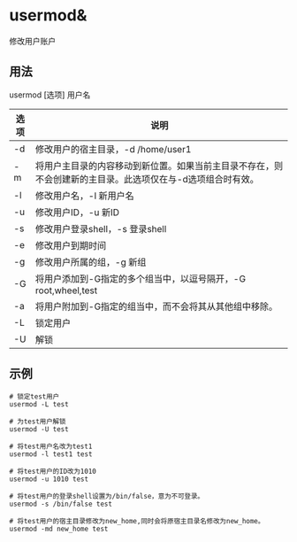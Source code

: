 # usermod&

修改用户账户

## 用法

usermod [选项] 用户名

| 选项 | 说明                                                         |
| ---- | ------------------------------------------------------------ |
| -d   | 修改用户的宿主目录，-d  /home/user1                          |
| -m   | 将用户主目录的内容移动到新位置。如果当前主目录不存在，则不会创建新的主目录。此选项仅在与-d选项组合时有效。 |
| -l   | 修改用户名，-l  新用户名                                     |
| -u   | 修改用户ID，-u  新ID                                         |
| -s   | 修改用户登录shell，-s  登录shell                             |
| -e   | 修改用户到期时间                                             |
| -g   | 修改用户所属的组，-g  新组                                   |
| -G   | 将用户添加到-G指定的多个组当中，以逗号隔开，-G root,wheel,test |
| -a   | 将用户附加到-G指定的组当中，而不会将其从其他组中移除。       |
| -L   | 锁定用户                                                     |
| -U   | 解锁                                                         |

## 示例

```shell
# 锁定test用户
usermod -L test

# 为test用户解锁
usermod -U test

# 将test用户名改为test1
usermod -l test1 test

# 将test用户的ID改为1010
usermod -u 1010 test

# 将test用户的登录shell设置为/bin/false，意为不可登录。
usermod -s /bin/false test

# 将test用户的宿主目录修改为new_home,同时会将原宿主目录名修改为new_home。
usermod -md new_home test
```

